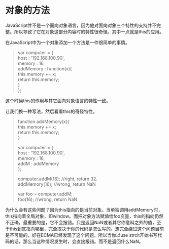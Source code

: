 # 对象的方法

JavaScript并不是一个面向对象语言，因为他对面向对象三个特性的支持并不完整。所以导致了它在对象这部分内容时的特性很奇怪。其中一点就是this的应用。

在JavaScript中为一个对象添加一个方法是一件很简单的事情。

> var computer = {  
>     host : '192.168.100.90',  
>     memory : 16,  
>     addMemory : function\(x\){  
>         this.memory += x;  
>         return this.memory;  
>     }  
> };

这个时候this的作用与其它面向对象语言的特性一致。

让我们换一种写法，然后看看this的奇怪特性。

> function addMemory\(x\){  
>     this.memory += x;  
>     return this.memory;  
> }
>
> var computer = {  
>     host : '192.168.100.90',  
>     memory : 16,  
>     addM : addMemory  
> };
>
> computer.addM\(16\);    //right, return 32.  
> addMemory\(16\);       //wrong, return NaN
>
> var foo = computer.addM;  
> foo\(16\);            //wrong, return NaN

为什么会有这些问题？因为this指向的是当前对象。当单独调用addMemory时，this指向着全局对象，即window。而把对象方法赋值给foo变量，this的指向仍然不正确。最重要的是，它不会报错。只是返回NaN或者其它你意料之外的值，至于this到底指向哪里，完全取决于你的代码是怎么写的。想完全绕过这个问题目前是不可能的，好在ECMA已经发现了这个问题，所以当你以use strcit开始书写代码的话，那么当这种情况发生时，会直接报错。而不是返回什么NaN。

